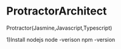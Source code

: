 # ProtractorArchitect
Protractor(Jasmine,Javascript,Typescript)

1)Install nodejs
 node -verison
 npm -version
